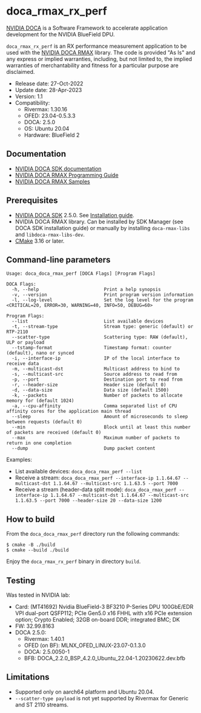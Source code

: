 # doca_rmax_rx_perf

[NVIDIA DOCA](https://developer.nvidia.com/networking/doca) is a Software
Framework to accelerate application development for the NVIDIA BlueField DPU.

`doca_rmax_rx_perf` is an RX performance measurement application to be used with the
[NVIDIA DOCA RMAX](https://docs.nvidia.com/doca/sdk/rmax-programming-guide/index.html)
library. The code is provided "As Is" and any express or implied warranties, including,
but not limited to, the implied warranties of merchantability and fitness for a particular
purpose are disclaimed.

* Release date: 27-Oct-2022
* Update date: 28-Apr-2023
* Version: 1.1
* Compatibility:
  * Rivermax: 1.30.16
  * OFED: 23.04-0.5.3.3
  * DOCA: 2.5.0
  * OS: Ubuntu 20.04
  * Hardware: BlueField 2

## Documentation

* [NVIDIA DOCA SDK documentation](https://docs.nvidia.com/doca/sdk/)
* [NVIDIA DOCA RMAX Programming Guide](https://docs.nvidia.com/doca/sdk/rmax-programming-guide/index.html)
* [NVIDIA DOCA RMAX Samples](https://docs.nvidia.com/doca/sdk/rmax-samples/index.html)

## Prerequisites

* [NVIDIA DOCA SDK](https://developer.nvidia.com/networking/doca) 2.5.0.
  See [Installation guide](https://docs.nvidia.com/doca/sdk/installation-guide/index.html).
* NVIDIA DOCA RMAX library. Can be installed by SDK Manager (see DOCA SDK
  installation guide) or manually by installing `doca-rmax-libs` and
  `libdoca-rmax-libs-dev`.
* [CMake](https://cmake.org) 3.16 or later.

## Command-line parameters

```
Usage: doca_doca_rmax_perf [DOCA Flags] [Program Flags]

DOCA Flags:
  -h, --help                        Print a help synopsis
  -v, --version                     Print program version information
  -l, --log-level                   Set the log level for the program <CRITICAL=20, ERROR=30, WARNING=40, INFO=50, DEBUG=60>

Program Flags:
  --list                            List available devices
  -t, --stream-type                 Stream type: generic (default) or RTP-2110
  --scatter-type                    Scattering type: RAW (default), ULP or payload
  --tstamp-format                   Timestamp format: counter (default), nano or synced
  -i, --interface-ip                IP of the local interface to receive data
  -m, --multicast-dst               Multicast address to bind to
  -s, --multicast-src               Source address to read from
  -p, --port                        Destination port to read from
  -r, --header-size                 Header size (default 0)
  -d, --data-size                   Data size (default 1500)
  -k, --packets                     Number of packets to allocate memory for (default 1024)
  -a, --cpu-affinity                Comma separated list of CPU affinity cores for the application main thread
  --sleep                           Amount of microseconds to sleep between requests (default 0)
  --min                             Block until at least this number of packets are received (default 0)
  --max                             Maximum number of packets to return in one completion
  --dump                            Dump packet content
```

Examples:
* List available devices: `doca_doca_rmax_perf --list`
* Receive a stream: `doca_doca_rmax_perf --interface-ip 1.1.64.67 --multicast-dst 1.1.64.67 --multicast-src 1.1.63.5 --port 7000`
* Receive a stream (header-data split mode): `doca_doca_rmax_perf --interface-ip 1.1.64.67 --multicast-dst 1.1.64.67 --multicast-src 1.1.63.5 --port 7000 --header-size 20 --data-size 1200`

## How to build

From the `doca_doca_rmax_perf` directory run the following commands:

```shell
$ cmake -B ./build
$ cmake --build ./build
```

Enjoy the `doca_rmax_rx_perf` binary in directory `build`.

## Testing

Was tested in NVIDIA lab:
* Card: (MT41692) Nvidia BlueField-3 BF3210 P-Series DPU 100GbE/EDR VPI dual-port QSFP112; PCIe Gen5.0 x16 FHHL with x16 PCIe extension option; Crypto Enabled; 32GB on-board DDR; integrated BMC; DK
* FW: 32.99.8163
* DOCA 2.5.0:
    * Rivermax: 1.40.1
    * OFED (on BF): MLNX_OFED_LINUX-23.07-0.1.3.0
    * DOCA: 2.5.0050-1
    * BFB: DOCA_2.2.0_BSP_4.2.0_Ubuntu_22.04-1.20230622.dev.bfb

## Limitations

* Supported only on aarch64 platform and Ubuntu 20.04.
* `--scatter-type payload` is not yet supported by Rivermax for Generic and ST 2110 streams.
